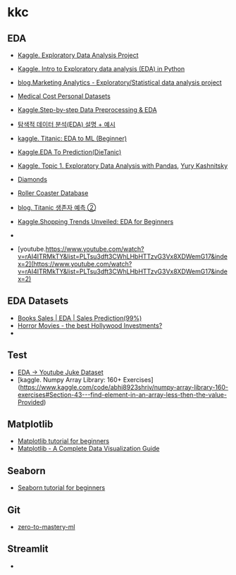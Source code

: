 # kkc

## EDA
-  [Kaggle. Exploratory Data Analysis Project](https://www.kaggle.com/code/lalina/exploratory-data-analysis-project)
-  [Kaggle. Intro to Exploratory data analysis (EDA) in Python](https://www.kaggle.com/code/imoore/intro-to-exploratory-data-analysis-eda-in-python)
-  [blog.Marketing Analytics - Exploratory/Statistical data analysis project](https://jovian.com/vamshigarpelly/marketing-analytics-eda-project)
-  [Medical Cost Personal Datasets](https://www.kaggle.com/datasets/mirichoi0218/insurance)
-  [Kaggle.Step-by-step Data Preprocessing & EDA](https://www.kaggle.com/code/agrawaladitya/step-by-step-data-preprocessing-eda)  
-  [탐색적 데이터 분석(EDA) 설명 + 예시](https://www.kaggle.com/code/subinium/kakr-eda/notebook)
-  [kaggle. Titanic: EDA to ML (Beginner)](https://www.kaggle.com/code/dejavu23/titanic-eda-to-ml-beginner)
-  [Kaggle.EDA To Prediction(DieTanic)](https://www.kaggle.com/code/ash316/eda-to-prediction-dietanic)
-  [Kaggle. Topic 1. Exploratory Data Analysis with Pandas](https://www.kaggle.com/code/kashnitsky/topic-1-exploratory-data-analysis-with-pandas), [Yury Kashnitsky](https://www.kaggle.com/kashnitsky/code)

  
- [Diamonds](https://www.kaggle.com/datasets/shivam2503/diamonds/data)
-  [Roller Coaster Database](https://www.kaggle.com/datasets/robikscube/rollercoaster-database/code)
-  [blog. Titanic 생존자 예측 ②](https://seo00.tistory.com/61)
-  [Kaggle.Shopping Trends Unveiled: EDA for Beginners](https://www.kaggle.com/code/iamsouravbanerjee/shopping-trends-unveiled-eda-for-beginners)

-  
-  [youtube.https://www.youtube.com/watch?v=rAI4ITRMkTY&list=PLTsu3dft3CWhLHbHTTzvG3Vx8XDWemG17&index=2](https://www.youtube.com/watch?v=rAI4ITRMkTY&list=PLTsu3dft3CWhLHbHTTzvG3Vx8XDWemG17&index=2)

## EDA Datasets
- [Books Sales | EDA | Sales Prediction(99%)](https://www.kaggle.com/code/hknaralasetty/books-sales-eda-sales-prediction-99)
- [Horror Movies - the best Hollywood Investments?](https://www.kaggle.com/datasets/sujaykapadnis/horror-movies-profits-dataset)
- 

## Test
- [EDA -> Youtube Juke Dataset](https://www.youtube.com/watch?v=wUSDVGivd-8&t=17909s)
- [kaggle. Numpy Array Library: 160+ Exercises] (https://www.kaggle.com/code/abhi8923shriv/numpy-array-library-160-exercises#Section-43---find-element-in-an-array-less-then-the-value-Provided)  




## Matplotlib
-  [Matplotlib tutorial for beginners](https://www.kaggle.com/code/prashant111/matplotlib-tutorial-for-beginners)
-  [Matplotlib - A Complete Data Visualization Guide](https://www.kaggle.com/code/berkayalan/matplotlib-a-complete-data-visualization-guide)

## Seaborn
-  [Seaborn tutorial for beginners](https://www.kaggle.com/code/prashant111/seaborn-tutorial-for-beginners)


## Git
- [zero-to-mastery-ml](https://github.com/mrdbourke/zero-to-mastery-ml/tree/master)


## Streamlit
- 
